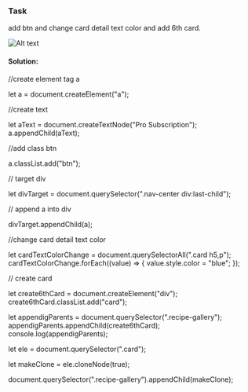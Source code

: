 ### Task

add btn and change card detail text color and add 6th card.

![Alt text](Output/DOM%20P2%20SS.png)

#### Solution:

//create element tag a

let a = document.createElement("a");

//create text

let aText = document.createTextNode("Pro Subscription");
a.appendChild(aText);

//add class btn

a.classList.add("btn");

// target div

let divTarget = document.querySelector(".nav-center div:last-child");

// append a into div

divTarget.appendChild(a);

//change card detail text color

let cardTextColorChange = document.querySelectorAll(".card h5,p");
cardTextColorChange.forEach((value) => {
  value.style.color = "blue";
});


// create card

let create6thCard = document.createElement("div");
create6thCard.classList.add("card");

let appendigParents = document.querySelector(".recipe-gallery");
appendigParents.appendChild(create6thCard);
console.log(appendigParents);

let ele = document.querySelector(".card");

let makeClone = ele.cloneNode(true);

document.querySelector(".recipe-gallery").appendChild(makeClone);
